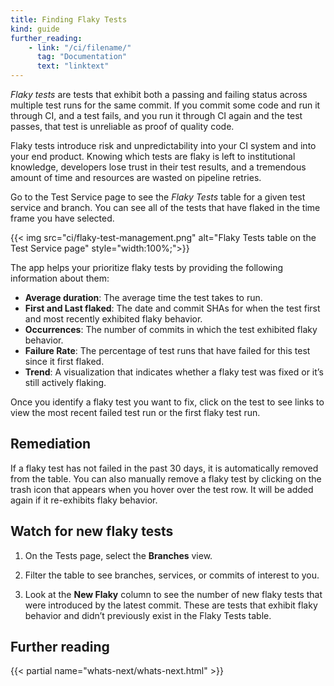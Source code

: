 ```yaml
---
title: Finding Flaky Tests
kind: guide
further_reading:
    - link: "/ci/filename/"
      tag: "Documentation"
      text: "linktext"
---
```


_Flaky tests_ are tests that exhibit both a passing and failing status across multiple test runs for the same commit. If you commit some code and run it through CI, and a test fails, and you run it through CI again and the test passes, that test is unreliable as proof of quality code. 

Flaky tests introduce risk and unpredictability into your CI system and into your end product. Knowing which tests are flaky is left to institutional knowledge, developers lose trust in their test results, and a tremendous amount of time and resources are wasted on pipeline retries.

Go to the Test Service page to see the _Flaky Tests_ table for a given test service and branch. You can see all of the tests that have flaked in the time frame you have selected.

{{< img src="ci/flaky-test-management.png" alt="Flaky Tests table on the Test Service page"  style="width:100%;">}}

The app helps your prioritize flaky tests by providing the following information about them:

* **Average duration**: The average time the test takes to run.
* **First and Last flaked**: The date and commit SHAs for when the test first and most recently exhibited flaky behavior.
* **Occurrences**: The number of commits in which the test exhibited flaky behavior.
* **Failure Rate**: The percentage of test runs that have failed for this test since it first flaked.
* **Trend**: A visualization that indicates whether a flaky test was fixed or it’s still actively flaking.

Once you identify a flaky test you want to fix, click on the test to see links to view the most recent failed test run or the first flaky test run.

## Remediation

If a flaky test has not failed in the past 30 days, it is automatically removed from the table. You can also manually remove a flaky test by clicking on the trash icon that appears when you hover over the test row. It will be added again if it re-exhibits flaky behavior.

## Watch for new flaky tests

1. On the Tests page, select the **Branches** view.

2. Filter the table to see branches, services, or commits of interest to you.

3. Look at the **New Flaky** column to see the number of new flaky tests that were introduced by the latest commit. These are tests that exhibit flaky behavior and didn’t previously exist in the Flaky Tests table. 

## Further reading

{{< partial name="whats-next/whats-next.html" >}}

